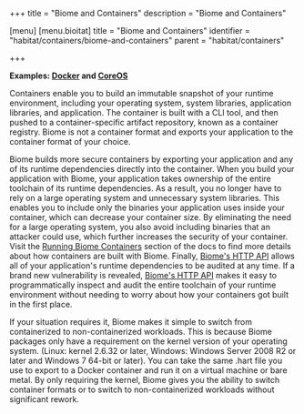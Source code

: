 +++
title = "Biome and Containers"
description = "Biome and Containers"

[menu]
  [menu.bioitat]
    title = "Biome and Containers"
    identifier = "habitat/containers/biome-and-containers"
    parent = "habitat/containers"

+++

**Examples: [Docker](https://www.docker.com/) and [CoreOS](https://coreos.com/)**

Containers enable you to build an immutable snapshot of your runtime environment, including your operating system, system libraries, application libraries, and application. The container is built with a CLI tool, and then pushed to a container-specific artifact repository, known as a container registry. Biome is not a container format and exports your application to the container format of your choice.

Biome builds more secure containers by exporting your application and any of its runtime dependencies directly into the container. When you build your application with Biome, your application takes ownership of the entire toolchain of its runtime dependencies. As a result, you no longer have to rely on a large operating system and unnecessary system libraries. This enables you to include only the binaries your application uses inside your container, which can decrease your container size. By eliminating the need for a large operating system, you also avoid including binaries that an attacker could use, which further increases the security of your container. Visit the [Running Biome Containers](https://www.habitat.sh/docs/best-practices/#running-biome-linux-containers) section of the docs to find more details about how containers are built with Biome. Finally, [Biome's HTTP API](https://www.habitat.sh/docs/using-habitat/#monitor-services) allows all of your application's runtime dependencies to be audited at any time. If a brand new vulnerability is revealed, [Biome's HTTP API](https://www.habitat.sh/docs/using-habitat/#monitor-services) makes it easy to programmatically inspect and audit the entire toolchain of your runtime environment without needing to worry about how your containers got built in the first place.

If your situation requires it, Biome makes it simple to switch from containerized to non-containerized workloads. This is because Biome packages only have a requirement on the kernel version of your operating system. (Linux: kernel 2.6.32 or later, Windows: Windows Server 2008 R2 or later and Windows 7 64-bit or later). You can take the same .hart file you use to export to a Docker container and run it on a virtual machine or bare metal. By only requiring the kernel, Biome gives you the ability to switch container formats or to switch to non-containerized workloads without significant rework.

